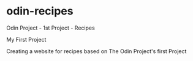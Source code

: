 # odin-recipes
Odin Project - 1st Project - Recipes

My First Project

Creating a website for recipes based on The Odin Project's first Project
